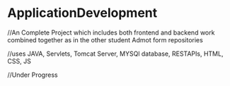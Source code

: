# ApplicationDevelopment

//An Complete Project which includes both frontend and backend work combined together as in the other student Admot form repositories

//uses JAVA, Servlets, Tomcat Server, MYSQl database, RESTAPIs, HTML, CSS, JS

//Under Progress
